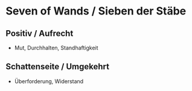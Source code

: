 # Seven of Wands / Sieben der Stäbe

## Positiv / Aufrecht

- Mut, Durchhalten, Standhaftigkeit

## Schattenseite / Umgekehrt

- Überforderung, Widerstand

